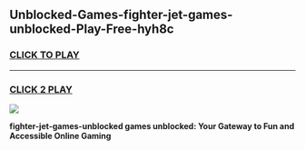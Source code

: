 
## Unblocked-Games-fighter-jet-games-unblocked-Play-Free-hyh8c
<h3>
<a href="https://premium76.site?title=fighter-jet-games-unblocked&ref=23A">CLICK TO PLAY</a></h3>
<hr>

<h3>
<a href="https://premium76.site?title=fighter-jet-games-unblocked&ref=23A">CLICK 2 PLAY</a>
  
</h3>

<a href="https://premium76.site?title=fighter-jet-games-unblocked&ref=23A"><img src="https://clearcache.store/games.png"></a>


**fighter-jet-games-unblocked games unblocked: Your Gateway to Fun and Accessible Online Gaming**

